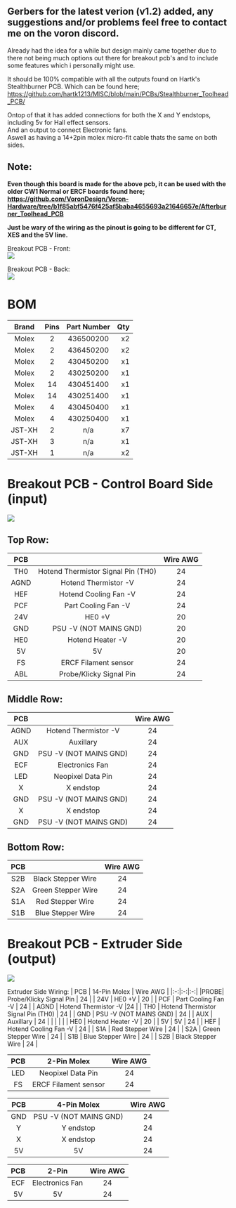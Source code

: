 ## Gerbers for the latest verion (v1.2) added, any suggestions and/or problems feel free to contact me on the voron discord.

Already had the idea for a while but design mainly came together due to there not being much options out there for breakout pcb's and to include some features which i personally might use.

It should be 100% compatible with all the outputs found on Hartk's Stealthburner PCB.
Which can be found here; https://github.com/hartk1213/MISC/blob/main/PCBs/Stealthburner_Toolhead_PCB/

Ontop of that it has added connections for both the X and Y endstops, including 5v for Hall effect sensors.<br>
And an output to connect Electronic fans.<br>
Aswell as having a 14+2pin molex micro-fit cable thats the same on both sides.

## Note: 
<b>Even though this board is made for the above pcb, it can be used with the older CW1 Normal or ERCF boards found here;
https://github.com/VoronDesign/Voron-Hardware/tree/b1f85abf5476f425af5baba4655693a21646657e/Afterburner_Toolhead_PCB

Just be wary of the wiring as the pinout is going to be different for CT, XES and the 5V line.</b>

Breakout PCB - Front:<br>
![](https://github.com/S95Sedan/Voron-Stuff/blob/main/Breakout%20PCB/images/BreakoutPCB_01.jpg)

Breakout PCB - Back:<br>
![](https://github.com/S95Sedan/Voron-Stuff/blob/main/Breakout%20PCB/images/BreakoutPCB_02.jpg)


# BOM
| Brand | Pins | Part Number | Qty |
| :------------: | :-:| :----:|------------: 
| Molex | 2 | 436500200 | x2 |
| Molex | 2 | 436450200 | x2 |
| Molex | 2 | 430450200 | x1 |
| Molex | 2 | 430250200 | x1 |
| Molex | 14 | 430451400 | x1 |
| Molex | 14 | 430251400 | x1 |
| Molex | 4 | 430450400 | x1 |
| Molex | 4 | 430250400 | x1 |
| JST-XH | 2 | n/a | x7 |
| JST-XH | 3 | n/a | x1 |
| JST-XH | 1 | n/a | x2 |

# Breakout PCB - Control Board Side (input)<br>
![](https://github.com/S95Sedan/Voron-Stuff/blob/main/Breakout%20PCB/images/BreakoutPCB_03.jpg)

## Top Row:
| PCB | | Wire AWG |
|:-:|:-:|:-:|
| TH0  | Hotend Thermistor Signal Pin (TH0) | 24 |
| AGND | Hotend Thermistor -V | 24 |
| HEF  | Hotend Cooling Fan -V | 24 |
| PCF  | Part Cooling Fan -V | 24 |
| 24V  | HE0 +V | 20   | 24v |
| GND  | PSU -V (NOT MAINS GND) | 20 |
| HE0  | Hotend Heater -V | 20 |
| 5V   | 5V | 20   |
| FS   | ERCF Filament sensor | 24 |
| ABL  | Probe/Klicky Signal Pin | 24 |

## Middle Row:
| PCB | | Wire AWG |
|:-:|:-:|:-:|
| AGND | Hotend Thermistor -V | 24 |
| AUX  | Auxillary |  24  | 
| GND  | PSU -V (NOT MAINS GND) | 24 |
| ECF  | Electronics Fan |24  |
| LED  | Neopixel Data Pin |24  |
| X    | X endstop |24  |
| GND  | PSU -V (NOT MAINS GND) | 24   |
| X    | X endstop |24  |
| GND  | PSU -V (NOT MAINS GND) | 24   |

## Bottom Row:
| PCB | | Wire AWG |
|:-:|:-:|:-:|
| S2B | Black Stepper Wire | 24 |
| S2A | Green Stepper Wire | 24 |
| S1A | Red Stepper Wire   | 24 |
| S1B | Blue Stepper Wire  | 24 |

# Breakout PCB - Extruder Side (output)<br>
![](https://github.com/S95Sedan/Voron-Stuff/blob/main/Breakout%20PCB/images/BreakoutPCB_04.jpg)

Extruder Side Wiring:
| PCB | 14-Pin Molex | Wire AWG |
|:-:|:-:|:-:|
|PROBE| Probe/Klicky Signal Pin | 24 |
| 24V | HE0 +V | 20 |
| PCF | Part Cooling Fan -V | 24 |
| AGND | Hotend Thermistor -V |24 |
| TH0 | Hotend Thermistor Signal Pin (TH0) | 24 |
| GND | PSU -V (NOT MAINS GND) | 24 |
| AUX | Auxillary | 24 |
| | | |
| HE0 | Hotend Heater -V | 20 |
| 5V  | 5V | 24 |
| HEF | Hotend Cooling Fan -V | 24 |
| S1A | Red Stepper Wire | 24 |
| S2A | Green Stepper Wire | 24 |
| S1B | Blue Stepper Wire | 24 |
| S2B | Black Stepper Wire | 24 |

| PCB | 2-Pin Molex | Wire AWG |
|:-:|:-:|:-:|
| LED | Neopixel Data Pin | 24 |
| FS  | ERCF Filament sensor | 24 |

| PCB | 4-Pin Molex | Wire AWG |
|:-:|:-:|:-:|
| GND  | PSU -V (NOT MAINS GND) | 24 |
| Y | Y endstop | 24 |
| X | X endstop | 24 |
| 5V | 5V | 24 |

| PCB | 2-Pin | Wire AWG |
|:-:|:-:|:-:|
| ECF | Electronics Fan | 24 |
| 5V  | 5V | 24 |





